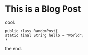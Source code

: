 This is a Blog Post
===================

cool.


    public class RandomPost{
	static final String hello = "World";
    }

the end.

